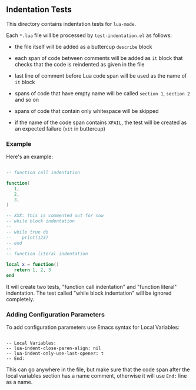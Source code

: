 ## Indentation Tests

This directory contains indentation tests for `lua-mode`.

Each `*.lua` file will be processed by `test-indentation.el` as follows:

- the file itself will be added as a buttercup `describe` block

- each span of code between comments will be added as `it` block that checks that the code is reindented as given in the file

- last line of comment before Lua code span will be used as the name of `it` block

- spans of code that have empty name will be called `section 1`, `section 2` and so on

- spans of code that contain only whitespace will be skipped

- if the name of the code span contains `XFAIL`, the test will be created as an expected failure (`xit` in buttercup)

### Example

Here's an example:

```lua

-- function call indentation

function(
   1,
   2,
   3,
)

-- XXX: this is commented out for now
-- while block indentation
--
-- while true do
--    print(123)
-- end
--
-- function literal indentation

local x = function()
   return 1, 2, 3
end

```

It will create two tests, "function call indentation" and "function literal" indentation. The test called "while block indentation" will be ignored completely.

### Adding Configuration Parameters

To add configuration parameters use Emacs syntax for Local Variables:

```

-- Local Variables:
-- lua-indent-close-paren-align: nil
-- lua-indent-only-use-last-opener: t
-- End:

```

This can go anywhere in the file, but make sure that the code span after the local variables section has a name comment, otherwise it will use `End:` line as a name.
